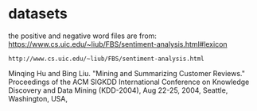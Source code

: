 # datasets

the positive and negative word files are from: 
https://www.cs.uic.edu/~liub/FBS/sentiment-analysis.html#lexicon

    http://www.cs.uic.edu/~liub/FBS/sentiment-analysis.html


   Minqing Hu and Bing Liu. "Mining and Summarizing Customer Reviews." 
       Proceedings of the ACM SIGKDD International Conference on Knowledge 
       Discovery and Data Mining (KDD-2004), Aug 22-25, 2004, Seattle, 
       Washington, USA, 
